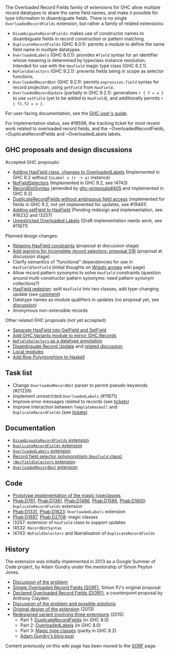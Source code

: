 The Overloaded Record Fields family of extensions for GHC allow multiple record datatypes to share the same field names, and make it possible for type information to disambiguate fields. There is no single `OverloadedRecordFields` extension, but rather a family of related extensions:
 * `DisambiguateRecordFields`: makes use of constructor names to disambiguate fields in record construction or pattern matching.
 * `DuplicateRecordFields` (GHC 8.0.1): permits a module to define the same field name in multiple datatypes.
 * `OverloadedLabels` (GHC 8.0.1): provides `#field` syntax for an identifier whose meaning is determined by typeclass instance resolution. Intended for use with the `HasField` magic type class (GHC 8.2.1).
 * `NoFieldSelectors` (GHC 9.2.1): prevents fields being in scope as selector functions.
 * `OverloadedRecordDot` (GHC 9.2.1): permits `expression.field` syntax for record projection, using `getField` from `HasField`.
 * `OverloadedRecordUpdate` (partially in GHC 9.2.1): generalises `r { f = x }` to use `setField` (yet to be added to `HasField`), and additionally permits `r { f1.f2 = x }`.

For user-facing documentation, see the [GHC user's guide](https://downloads.haskell.org/ghc/latest/docs/html/users_guide/exts/records.html).

For implementation status, see #18598, the tracking ticket for most recent work related to overloaded record fields, and the ~OverloadedRecordFields, ~DuplicateRecordFields and ~OverloadedLabels labels.

## GHC proposals and design discussions

Accepted GHC proposals:

  - [Adding HasField class, changes to OverloadedLabels](https://github.com/ghc-proposals/ghc-proposals/blob/master/proposals/0002-overloaded-record-fields.rst) (Implemented in GHC 8.2 without `IsLabel x (r -> a)` instance)
  - [NoFieldSelectors](https://github.com/ghc-proposals/ghc-proposals/blob/master/proposals/0160-no-toplevel-field-selectors.rst) (Implemented in GHC 9.2, see !4743)
  - [RecordDotSyntax](https://github.com/ghc-proposals/ghc-proposals/blob/master/proposals/0282-record-dot-syntax.rst) (amended by [ghc-proposals#405](https://github.com/ghc-proposals/ghc-proposals/pull/405) and implemented in GHC 9.2)
  - [DuplicateRecordFields without ambiguous field access](https://github.com/ghc-proposals/ghc-proposals/blob/master/proposals/0366-no-ambiguous-field-access.rst) (implemented for fields in GHC 9.2, not yet implemented for updates, see #19461)
  - [Adding setField to HasField](https://github.com/ghc-proposals/ghc-proposals/blob/master/proposals/0042-record-set-field.rst) (Pending redesign and implementation, see #16232 and !3257)
  - [Unrestricted Overloaded Labels](https://github.com/ghc-proposals/ghc-proposals/blob/master/proposals/0170-unrestricted-overloadedlabels.rst) (Draft implementation needs work, see #11671)

Planned design changes:

 - [Relaxing HasField constraints](https://github.com/ocharles/ghc-proposals/blob/hasfield/proposals/0000-hasfield-incoherence.rst) (proposal at discussion stage)
 - [Add warning for incomplete record selectors: proposal 516](https://github.com/adamgundry/ghc-proposals/blob/incomplete-record-selectors/proposals/0000-incomplete-record-selectors.rst) (proposal at discussion stage)
 - Clarify semantics of "functional" dependencies for use in `HasField`/`SetField` (initial thoughts on [Wiggly arrows](https://gitlab.haskell.org/ghc/ghc/-/wikis/Functional-dependencies-in-GHC/Wiggly-arrows) wiki page)
 - Allow record pattern synonyms to solve `HasField` constraints (question around multi-constructor pattern synonyms: need pattern synonym collections?)
 - [HasField redesign](https://github.com/adamgundry/ghc-proposals/blob/hasfield-redesign/proposals/0000-hasfield-redesign.rst): split `HasField` into two classes, add type-changing update  (see [comment](https://github.com/ghc-proposals/ghc-proposals/pull/510#issuecomment-1137887333))
 - Datatype names as module qualifiers in updates (no proposal yet, see [discussion](https://github.com/ghc-proposals/ghc-proposals/discussions/506#discussioncomment-2868700))
 - Anonymous non-extensible records

Other related GHC proposals (not yet accepted):

 - [Separate HasField into GetField and SetField](https://github.com/tysonzero/ghc-proposals/blob/patch-3/proposals/separate-get-set-field.md)
 - [Add GHC.Variants module to mirror GHC.Records](https://github.com/tysonzero/ghc-proposals/blob/ghc-variants/proposals/ghc-variants.md)
 - [`NoFieldSelectors` as a datatype annotation](https://github.com/parsonsmatt/ghc-proposals/blob/matt/field-selectors-scoped/proposals/0512-nofieldselectors-per-datatype.md)
 - [Disambiguate Record Update](https://github.com/Ericson2314/ghc-proposals/blob/disambiguate-record-update/proposals/0000-disambiguate-record-update.rst) and [related discussion](https://github.com/ghc-proposals/ghc-proposals/discussions/506)
 - [Local modules](https://github.com/goldfirere/ghc-proposals/blob/local-modules/proposals/0000-local-modules.rst)
 - [Add Row Polymorphism to Haskell](https://github.com/jvanbruegge/ghc-proposals/blob/row-polymorphism/proposals/0000-row-polymorphism.rst)

## Task list

 - Change `OverloadedRecordDot` parser to permit pseudo-keywords (#21226)
 - Implement unrestricted `OverloadedLabels` (#11671)
 - Improve error messages related to records (see [tickets](https://gitlab.haskell.org/ghc/ghc/-/issues/?sort=updated_desc&state=opened&label_name%5B%5D=error%20messages&label_name%5B%5D=records))
 - Improve interaction between `TemplateHaskell` and `DuplicateRecordFields` (see [tickets](https://gitlab.haskell.org/ghc/ghc/-/issues/?sort=updated_desc&state=opened&label_name%5B%5D=OverloadedRecordFields&label_name%5B%5D=TemplateHaskell))

## Documentation

 - [`DisambiguateRecordFields` extension](https://downloads.haskell.org/ghc/latest/docs/html/users_guide/exts/disambiguate_record_fields.html)
 - [`DuplicateRecordFields` extension](https://downloads.haskell.org/ghc/latest/docs/html/users_guide/exts/duplicate_record_fields.html)
 - [`OverloadedLabels` extension](https://downloads.haskell.org/ghc/latest/docs/html/users_guide/exts/overloaded_labels.html)
 - [Record field selector polymorphism (`HasField` class)](https://downloads.haskell.org/ghc/latest/docs/html/users_guide/exts/hasfield.html)
 - [`(No)FieldSelectors` extension](https://downloads.haskell.org/ghc/latest/docs/html/users_guide/exts/field_selectors.html)
 - [`OverloadedRecordDot` extension](https://downloads.haskell.org/ghc/latest/docs/html/users_guide/exts/overloaded_record_dot.html)


## Code

- [Prototype implementation of the magic typeclasses](https://github.com/adamgundry/records-prototype)
- [Phab:D761](https://phabricator.haskell.org/D761), [ Phab:D1391](https://phabricator.haskell.org/D1391), [ Phab:D1486](https://phabricator.haskell.org/D1486), [ Phab:D1586](https://phabricator.haskell.org/D1586), [ Phab:D1600](https://phabricator.haskell.org/D1600): `DuplicateRecordFields` extension
- [Phab:D1331](https://phabricator.haskell.org/D1331), [ Phab:D1623](https://phabricator.haskell.org/D1623): `OverloadedLabels` extension
- [Phab:D1687](https://phabricator.haskell.org/D1687), [ Phab:D2708](https://phabricator.haskell.org/D2708): magic classes
- !3257: extension of `HasField` class to support updates
- !4532: `RecordDotSyntax`
- !4743: `NoFieldSelectors` and liberalisation of `DuplicateRecordFields`

## History

The extension was initially implemented in 2013 as a Google Summer of Code project, by Adam Gundry under the mentorship of Simon Peyton Jones.

- [Discussion of the problem](records)
- [Simple Overloaded Record Fields (SORF)](records/overloaded-record-fields/sorf), Simon PJ's original proposal
- [Declared Overloaded Record Fields (DORF)](records/declared-overloaded-record-fields), a counterpoint proposal by Anthony Clayden
- [Discussion of the problem and possible solutions](records)
- [Original design of the extension](records/overloaded-record-fields/design) (2013)
- [Redesigned variant involving three extensions](records/overloaded-record-fields/redesign) (2015)
  - Part 1: [DuplicateRecordFields](records/overloaded-record-fields/duplicate-record-fields) (in GHC 8.0)
  - Part 2: [OverloadedLabels](records/overloaded-record-fields/overloaded-labels) (in GHC 8.0)
  - Part 3: [Magic type classes](records/overloaded-record-fields/magic-classes) (partly in GHC 8.2)
  - [Adam Gundry's blog post](http://www.well-typed.com/blog/2015/03/overloadedrecordfields-revived/)

Content previously on this wiki page has been moved to the [SORF](records/overloaded-record-fields/sorf) page.